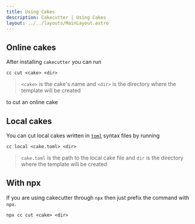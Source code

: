```yaml
---
title: Using Cakes
description: Cakecutter | Using Cakes
layout: ../../layouts/MainLayout.astro
---
```


## Online cakes

After installing `cakecutter` you can run

```
cc cut <cake> <dir>
```

> `<cake>` is the cake's name and `<dir>` is the directory where the template will be created

to cut an online cake

## Local cakes

You can cut local cakes written in [`toml`](https://toml.io/) syntax files by running

```
cc local <cake.toml> <dir>
```

> `cake.toml` is the path to the local cake file and `dir` is the directory where the template will be created

## With npx

If you are using cakecutter through `npx` then just prefix the command with `npx`.

```
npx cc cut <cake> <dir>
```
